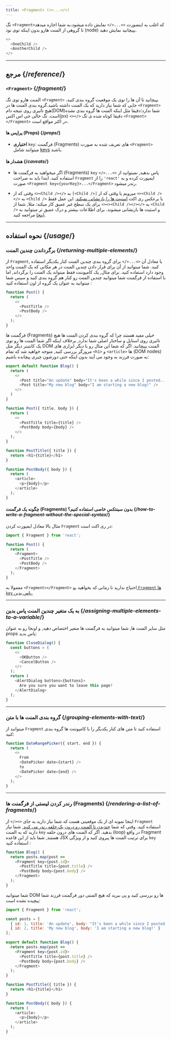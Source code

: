 ```yaml
---
title: <Fragment> (<>...</>)
---
```


<Intro>


 تگ `<Fragment>`که اغلب به اینصورت `<>...</>` نمایش داده میشود،به شما اجازه میدهد  تا گروهی از المنت هارو بدون اینکه توی نود (node) بپیچانید نمایش دهید.  


```js
<>
  <OneChild />
  <AnotherChild />
</>
```

</Intro>

<InlineToc />

---

## مرجع {/*reference*/}

### `<Fragment>` {/*fragment*/}

  المنت هارو توی تگ `<Fragment>` بپیچانید تا آن ها را توی یک موقعیت  گروه بندی کنید، جایی که شما نیاز دارید که یک المنت داشته باشید.گروه بندی المنت ها در `<Fragment>` هیچ تاثیری روی نتیجه دام(DOM)شما ندارد؛دقیقا مثل اینکه المنت ها گروه بندی نشده است. تگ خالی جی اس اکس(jsx) `<></>` دقیقا کوتاه شده ی تگ `<Fragment></Fragment>` در اکثر مواقع است.

#### پراپس ها (Props) {/*props*/}
- **اختیاری** `key`: فرگمنت (Fragments) های تعریف شده به صورت `<Fragment>` میتوانند شامل [keys](/learn/rendering-lists#keeping-list-items-in-order-with-key) باشند.

#### هشدار ها {/*caveats*/}

- اگر میخواهید به فرگمنت ها (Fragments) `key` پاس بدهید, نمیتوانید از `<>...</>` استفاده کنید. ابتدا باید به صراحت `Fragment` را از `'react'` ایمپورت کرده و به صورت `<Fragment key={yourKey}>...</Fragment>` رندر میشود.

-  وقتی که از  `<><Child /></>` به `[<Child />]` میرویم یا وقتی که از `<><Child /></>` به `<Child />` یا برعکس ری اکت [استیت ها را بازنشانی نمیکند](/learn/preserving-and-resetting-state). این عمل فقط برای یک سطح غیر عمیق کار میکند: مثلا, شما از `<><><Child /></></>` به `<Child />` و استیت ها بازنشانی میشوند. برای اطلاعات بیشتر و درک عمیق تر میتوانید به  [اینجا](https://gist.github.com/clemmy/b3ef00f9507909429d8aa0d3ee4f986b) مراجعه کنید.

---

## نحوه استفاده {/*usage*/}

### برگرداندن چندین المنت {/*returning-multiple-elements*/}

از `Fragment`, یا معادل آن `<>...</>` برای گروه بندی چندین المنت کنار یکدیگر استفاده کنید. شما میتوانید از آن برای قرار دادن چندین المنت در هر مکانی که یک المنت واحد وجود دارد استفاده کنید. برای مثال, یک کامپوننت فقط میتواند یک المنت را برگرداند, اما با استفاده از فرگمنت شما میتوانید  چندین المنت رو کنار هم گروه بندی کنید و سپس شما میتوانید به عنوان یک گروه از اون استفاده کنید :

```js {3,6}
function Post() {
  return (
    <>
      <PostTitle />
      <PostBody />
    </>
  );
}
```

فرگمنت ها (Fragments) خیلی مفید هستند چرا که گروه بندی کردن المنت ها هیچ تاثیری روی استایل و ساختار اصلی شما ندارد, برخلاف اینکه اگر شما المنت ها رو توی یک کانتینر دیگر مثل DOM المنت بپیچانید. اگر که شما این مثال رو با دیگر ابزاری های مرورگر بررسی کنید, متوجه خواهید شد که تمام  `<h1>` و `<article>` ها (DOM nodes) به صورت فرزند به وجود می آیند بدون اینکه حتی دورشون چیزی پیچانده باشیم:

<Sandpack>

```js
export default function Blog() {
  return (
    <>
      <Post title="An update" body="It's been a while since I posted..." />
      <Post title="My new blog" body="I am starting a new blog!" />
    </>
  )
}

function Post({ title, body }) {
  return (
    <>
      <PostTitle title={title} />
      <PostBody body={body} />
    </>
  );
}

function PostTitle({ title }) {
  return <h1>{title}</h1>
}

function PostBody({ body }) {
  return (
    <article>
      <p>{body}</p>
    </article>
  );
}
```

</Sandpack>

<DeepDive>

#### چگونه یک فرگمنت (Fragments) بدون سینتکس خاصی استفاده کنیم؟ {/*how-to-write-a-fragment-without-the-special-syntax*/}

مثال بالا معادل ایمپورت کردن `Fragment` در ری اکت است:

```js {1,5,8}
import { Fragment } from 'react';

function Post() {
  return (
    <Fragment>
      <PostTitle />
      <PostBody />
    </Fragment>
  );
}
```

معمولا به `<Fragment></Fragment>` احتیاج ندارید تا زمانی که بخواهید [به `Fragment` ها `key` پاس بدین.](#rendering-a-list-of-fragments)

</DeepDive>

---

### به یک متغیر چندین المنت پاس بدین {/*assigning-multiple-elements-to-a-variable*/}

مثل سایر المنت ها, شما میتوانید به فرگمنت ها متغیر اختصاص دهید, و اونجا رو به عنوان props پاس بدید:

```js
function CloseDialog() {
  const buttons = (
    <>
      <OKButton />
      <CancelButton />
    </>
  );
  return (
    <AlertDialog buttons={buttons}>
      Are you sure you want to leave this page?
    </AlertDialog>
  );
}
```

---

### گروه بندی المنت ها با متن {/*grouping-elements-with-text*/}

میتوانید از `Fragment` استفاده کنید تا متن های کنار یکدیگر را با کامپوننت ها گروه بندی کنید:

```js
function DateRangePicker({ start, end }) {
  return (
    <>
      From
      <DatePicker date={start} />
      to
      <DatePicker date={end} />
    </>
  );
}
```

---

### رندر کردن لیستی از فرگمنت ها (Fragments) {/*rendering-a-list-of-fragments*/}

اینجا نمونه ای از یک موقعیتی هست که شما نیاز دارید به جای `<></>`  از `Fragment` استفاده کنید. وقتی که شما [چندیدن تا المنت رو درون یک حلقه رندر می کنید](/learn/rendering-lists), شما نیاز دارید که به المنت `key` بدهید. اگر که المنت های درون حلقه (loop) در واقع Fragment هستند, شما باید از این قاعده JSX  برای  ترتیب المنت ها پیروی کنید و از ویژگی `key` استفاده کنید :

```js {3,6}
function Blog() {
  return posts.map(post =>
    <Fragment key={post.id}>
      <PostTitle title={post.title} />
      <PostBody body={post.body} />
    </Fragment>
  );
}
```
شما میتوانید DOM ها رو بررسی کنید و پی ببرید که هیچ المنتی دور فرگمنت فرزند شما پیچیده نشده است:

<Sandpack>

```js
import { Fragment } from 'react';

const posts = [
  { id: 1, title: 'An update', body: "It's been a while since I posted..." },
  { id: 2, title: 'My new blog', body: 'I am starting a new blog!' }
];

export default function Blog() {
  return posts.map(post =>
    <Fragment key={post.id}>
      <PostTitle title={post.title} />
      <PostBody body={post.body} />
    </Fragment>
  );
}

function PostTitle({ title }) {
  return <h1>{title}</h1>
}

function PostBody({ body }) {
  return (
    <article>
      <p>{body}</p>
    </article>
  );
}
```

</Sandpack>
